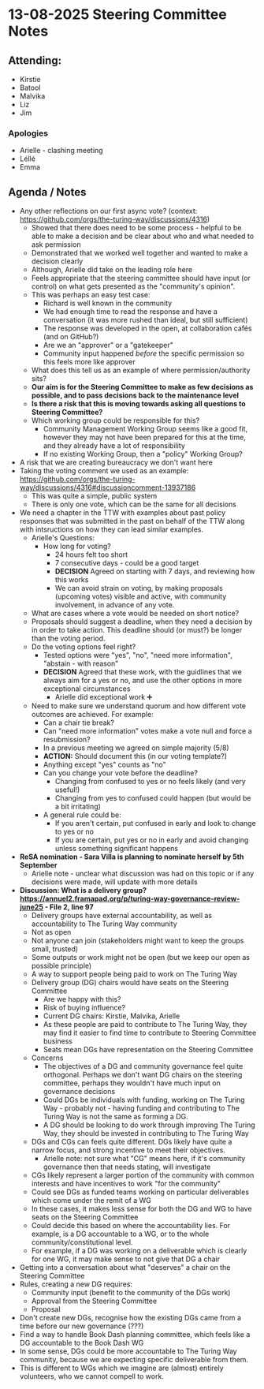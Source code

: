 # 13-08-2025 Steering Committee Notes

## Attending: 
- Kirstie
- Batool
- Malvika
- Liz 
- Jim

### Apologies
- Arielle - clashing meeting
- Léllé
- Emma

## Agenda / Notes
- Any other reflections on our first async vote? (context: https://github.com/orgs/the-turing-way/discussions/4316)
  - Showed that there does need to be some process - helpful to be able to make a decision and be clear about who and what needed to ask permission
  - Demonstrated that we worked well together and wanted to make a decision clearly
  - Although, Arielle did take on the leading role here
  - Feels appropriate that the steering committee should have input (or control) on what gets presented as the "community's opinion".
  - This was perhaps an easy test case:
    - Richard is well known in the community
    - We had enough time to read the response and have a conversation (it was more rushed than ideal, but still sufficient)
    - The response was developed in the open, at collaboration cafés (and on GitHub?)
    - Are we an "approver" or a "gatekeeper"
    - Community input happened _before_ the specific permission so this feels more like approver
  - What does this tell us as an example of where permission/authority sits?
  - **Our aim is for the Steering Committee to make as few decisions as possible, and to pass decisions back to the maintenance level**
  - **Is there a risk that this is moving towards asking all questions to Steering Committee?**
  - Which working group could be responsible for this?
    - Community Management Working Group seems like a good fit, however they may not have been prepared for this at the time, and they already have a lot of responsibility
    - If no existing Working Group, then a "policy" Working Group? 
- A risk that we are creating bureaucracy we don't want here
- Taking the voting comment we used as an example: https://github.com/orgs/the-turing-way/discussions/4316#discussioncomment-13937186
    - This was quite a simple, public system
    - There is only one vote, which can be the same for all decisions
- We need a chapter in the TTW with examples about past policy responses that was submitted in the past on behalf of the TTW along with intsructions on how they can lead similar examples.
  - Arielle's Questions:
    - How long for voting?
      - 24 hours felt too short
      - 7 consecutive days - could be a good target
      - **DECISION** Agreed on starting with 7 days, and reviewing how this works
      - We can avoid strain on voting, by making proposals (upcoming votes) visible and active, with community involvement, in advance of any vote.
  - What are cases where a vote would be needed on short notice?
  - Proposals should suggest a deadline, when they need a decision by in order to take action. This deadline should (or must?) be longer than the voting period.
  - Do the voting options feel right?
    - Tested options were "yes", "no", "need more information", "abstain - with reason"
    - **DECISION** Agreed that these work, with the guidlines that we always aim for a yes or no, and use the other options in more exceptional circumstances
        - Arielle did exceptional work ➕
  - Need to make sure we understand quorum and how different vote outcomes are achieved. For example:
    - Can a chair tie break?
    - Can "need more information" votes make a vote null and force a resubmission?
    - In a previous meeting we agreed on simple majority (5/8)
    - **ACTION:** Should document this (in our voting template?)
    - Anything except "yes" counts as "no"
    - Can you change your vote before the deadline?
      - Changing from confused to yes or no feels likely (and very useful!)
      - Changing from yes to confused could happen (but would be a bit irritating)
    - A general rule could be:
      - If you aren't certain, put confused in early and look to change to yes or no
      - If you are certain, put yes or no in early and avoid changing unless something significant happens
- **ReSA nomination - Sara Villa is planning to nominate herself by 5th September**
  - Arielle note - unclear what discussion was had on this topic or if any decisions were made, will update with more details  
- **Discussion: What is a delivery group? https://annuel2.framapad.org/p/turing-way-governance-review-june25 - File 2, line 97**
  - Delivery groups have external accountability, as well as accountability to The Turing Way community
  - Not as open
  - Not anyone can join (stakeholders might want to keep the groups small, trusted)
  - Some outputs or work might not be open (but we keep our open as possible principle)
  - A way to support people being paid to work on The Turing Way
  - Delivery group (DG) chairs would have seats on the Steering Committee
    - Are we happy with this?
    - Risk of buying influence?
    - Current DG chairs: Kirstie, Malvika, Arielle
    - As these people are paid to contribute to The Turing Way, they may find it easier to find time to contribute to Steering Committee business
    - Seats mean DGs have representation on the Steering Committee
  - Concerns
    - The objectives of a DG and community governance feel quite orthogonal. Perhaps we don't want DG chairs on the steering committee, perhaps they wouldn't have much input on governance decisions
    - Could DGs be individuals with funding, working on The Turing Way - probably not - having funding and contributing to The Turing Way is not the same as forming a DG.
    - A DG should be looking to do work through improving The Turing Way, they should be invested in contributing to The Turing Way
  - DGs and CGs can feels quite different. DGs likely have quite a narrow focus, and strong incentive to meet their objectives.
    - Arielle note: not sure what "CG" means here, if it's community governance then that needs stating, will investigate
  - CGs likely represent a larger portion of the community with common interests and have incentives to work "for the community"
  - Could see DGs as funded teams working on particular deliverables which come under the remit of a WG
  - In these cases, it makes less sense for both the DG and WG to have seats on the Steering Committee
  - Could decide this based on where the accountability lies. For example, is a DG accountable to a WG, or to the whole community/constitutional level.
  - For example, if a DG was working on a deliverable which is clearly for one WG, it may make sense to not give that DG a chair
- Getting into a conversation about what "deserves" a chair on the Steering Committee
- Rules, creating a new DG requires:
  - Community input (benefit to the community of the DGs work)
  - Approval from the Steering Committee
  - Proposal
- Don't create new DGs, recognise how the existing DGs came from a time before our new governance (???)
- Find a way to handle Book Dash planning committee, which feels like a DG accountable to the Book Dash WG
- In some sense, DGs could be more accountable to The Turing Way community, because we are expecting specific deliverable from them.
- This is different to WGs which we imagine are (almost) entirely volunteers, who we cannot compell to work.

